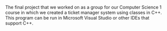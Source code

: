 The final project that we worked on as a group for our Computer Science 1 course in which we created a ticket manager system using classes in C++. This program can be run in Microsoft Visual Studio or other IDEs that support C++.
